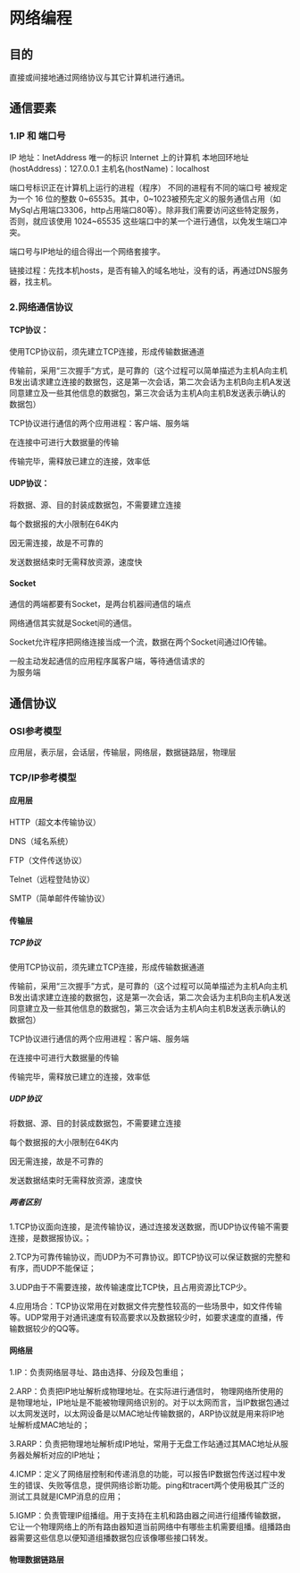# 网络编程

## 目的

直接或间接地通过网络协议与其它计算机进行通讯。

## 通信要素
### 1.IP 和 端口号

IP 地址：InetAddress
唯一的标识 Internet 上的计算机
本地回环地址(hostAddress)：127.0.0.1      主机名(hostName)：localhost

端口号标识正在计算机上运行的进程（程序）
不同的进程有不同的端口号
被规定为一个 16 位的整数 0~65535。其中，0~1023被预先定义的服务通信占用（如MySql占用端口3306，http占用端口80等）。除非我们需要访问这些特定服务，否则，就应该使用 1024~65535 这些端口中的某一个进行通信，以免发生端口冲突。 

端口号与IP地址的组合得出一个网络套接字。


链接过程：先找本机hosts，是否有输入的域名地址，没有的话，再通过DNS服务器，找主机。

### 2.网络通信协议

#### TCP协议：
使用TCP协议前，须先建立TCP连接，形成传输数据通道

传输前，采用“三次握手”方式，是可靠的（这个过程可以简单描述为主机A向主机B发出请求建立连接的数据包，这是第一次会话，第二次会话为主机B向主机A发送同意建立及一些其他信息的数据包，第三次会话为主机A向主机B发送表示确认的数据包）

TCP协议进行通信的两个应用进程：客户端、服务端

在连接中可进行大数据量的传输

传输完毕，需释放已建立的连接，效率低

#### UDP协议：
将数据、源、目的封装成数据包，不需要建立连接

每个数据报的大小限制在64K内

因无需连接，故是不可靠的

发送数据结束时无需释放资源，速度快

#### Socket
通信的两端都要有Socket，是两台机器间通信的端点

网络通信其实就是Socket间的通信。

Socket允许程序把网络连接当成一个流，数据在两个Socket间通过IO传输。

一般主动发起通信的应用程序属客户端，等待通信请求的         
  为服务端


## 通信协议

### OSI参考模型

应用层，表示层，会话层，传输层，网络层，数据链路层，物理层

### TCP/IP参考模型

#### 应用层
HTTP（超文本传输协议）

DNS（域名系统）

FTP（文件传送协议）

Telnet（远程登陆协议）

SMTP（简单邮件传输协议）

#### 传输层
##### TCP协议
使用TCP协议前，须先建立TCP连接，形成传输数据通道

传输前，采用“三次握手”方式，是可靠的（这个过程可以简单描述为主机A向主机B发出请求建立连接的数据包，这是第一次会话，第二次会话为主机B向主机A发送同意建立及一些其他信息的数据包，第三次会话为主机A向主机B发送表示确认的数据包）

TCP协议进行通信的两个应用进程：客户端、服务端

在连接中可进行大数据量的传输

传输完毕，需释放已建立的连接，效率低

##### UDP协议
将数据、源、目的封装成数据包，不需要建立连接

每个数据报的大小限制在64K内

因无需连接，故是不可靠的

发送数据结束时无需释放资源，速度快
##### 两者区别
1.TCP协议面向连接，是流传输协议，通过连接发送数据，而UDP协议传输不需要连接，是数据报协议。；

2.TCP为可靠传输协议，而UDP为不可靠协议。即TCP协议可以保证数据的完整和有序，而UDP不能保证；

3.UDP由于不需要连接，故传输速度比TCP快，且占用资源比TCP少。

4.应用场合：TCP协议常用在对数据文件完整性较高的一些场景中，如文件传输等。UDP常用于对通讯速度有较高要求以及数据较少时，如要求速度的直播，传输数据较少的QQ等。
#### 网络层

1.IP：负责网络层寻址、路由选择、分段及包重组；

2.ARP：负责把IP地址解析成物理地址。在实际进行通信时， 物理网络所使用的是物理地址，IP地址是不能被物理网络识别的。对于以太网而言，当IP数据包通过以太网发送时，以太网设备是以MAC地址传输数据的，ARP协议就是用来将IP地址解析成MAC地址的；

3.RARP：负责把物理地址解析成IP地址，常用于无盘工作站通过其MAC地址从服务器处解析对应的IP地址；

4.ICMP：定义了网络层控制和传递消息的功能，可以报告IP数据包传送过程中发生的错误、失败等信息，提供网络诊断功能。ping和tracert两个使用极其广泛的测试工具就是ICMP消息的应用；

5.IGMP：负责管理IP组播组。用于支持在主机和路由器之间进行组播传输数据，它让一个物理网络上的所有路由器知道当前网络中有哪些主机需要组播。组播路由器需要这些信息以便知道组播数据包应该像哪些接口转发。

#### 物理数据链路层
